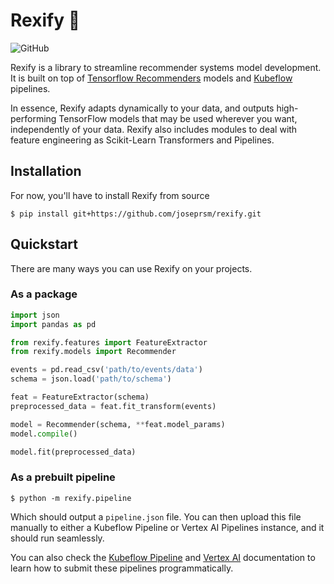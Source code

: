 # Rexify :t-rex:

![GitHub](https://img.shields.io/github/license/joseprsm/rexify)

Rexify is a library to streamline recommender systems model development. It is built on
top of [Tensorflow Recommenders](https://github.com/tensorflow/recommenders) models and 
[Kubeflow](https://github.com/kubeflow/pipelines) pipelines.

In essence, Rexify adapts dynamically to your data, and outputs high-performing TensorFlow
models that may be used wherever you want, independently of your data. Rexify also includes modules to deal with feature engineering as Scikit-Learn Transformers 
and Pipelines.  


## Installation

For now, you'll have to install Rexify from source

```shell
$ pip install git+https://github.com/joseprsm/rexify.git
```

## Quickstart

There are many ways you can use Rexify on your projects.

### As a package

````python
import json
import pandas as pd

from rexify.features import FeatureExtractor 
from rexify.models import Recommender

events = pd.read_csv('path/to/events/data')
schema = json.load('path/to/schema')

feat = FeatureExtractor(schema)
preprocessed_data = feat.fit_transform(events)

model = Recommender(schema, **feat.model_params)
model.compile()

model.fit(preprocessed_data)
````

### As a prebuilt pipeline

```shell
$ python -m rexify.pipeline
```

Which should output a `pipeline.json` file. You can then upload this file manually to 
either a Kubeflow Pipeline or Vertex AI Pipelines instance, and it should run seamlessly. 

You can also check the [Kubeflow Pipeline](https://kubeflow-pipelines.readthedocs.io/en/latest/source/kfp.client.html#kfp.Client.create_run_from_pipeline_package)
and [Vertex AI](https://cloud.google.com/vertex-ai/docs/pipelines/run-pipeline#create_a_pipeline_run) 
documentation to learn how to submit these pipelines programmatically.  
